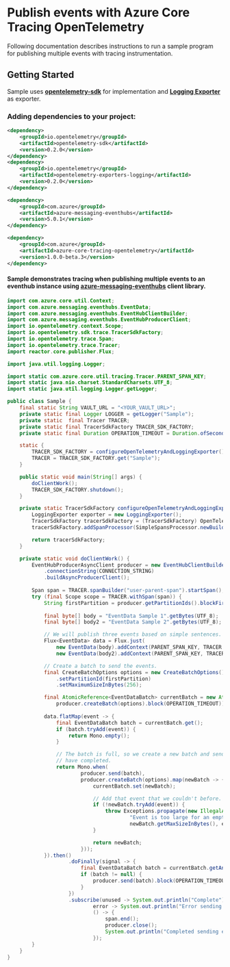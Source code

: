 # Publish events with Azure Core Tracing OpenTelemetry
 
Following documentation describes instructions to run a sample program for publishing multiple events with tracing instrumentation.

## Getting Started
Sample uses **[opentelemetry-sdk][opentelemetry_sdk]** for implementation and **[Logging Exporter][logging_exporter]** as exporter.
### Adding dependencies to your project:
```xml
<dependency>
    <groupId>io.opentelemetry</groupId>
    <artifactId>opentelemetry-sdk</artifactId>
    <version>0.2.0</version>
</dependency>
<dependency>
    <groupId>io.opentelemetry</groupId>
    <artifactId>opentelemetry-exporters-logging</artifactId>
    <version>0.2.0</version>
</dependency>
```

[//]: # ({x-version-update-start;com.azure:azure-messaging-eventhubs;current})
```xml
<dependency>
    <groupId>com.azure</groupId>
    <artifactId>azure-messaging-eventhubs</artifactId>
    <version>5.0.1</version>
</dependency>
```
[//]: # ({x-version-update-end})
[//]: # ({x-version-update-start;com.azure:azure-core-tracing-opentelemetry;current})
```xml
<dependency>
    <groupId>com.azure</groupId>
    <artifactId>azure-core-tracing-opentelemetry</artifactId>
    <version>1.0.0-beta.3</version>
</dependency>
```
[//]: # ({x-version-update-end})

#### Sample demonstrates tracing when publishing multiple events to an eventhub instance using [azure-messaging-eventhubs][azure_messaging_eventhubs] client library.
```java
import com.azure.core.util.Context;
import com.azure.messaging.eventhubs.EventData;
import com.azure.messaging.eventhubs.EventHubClientBuilder;
import com.azure.messaging.eventhubs.EventHubProducerClient;
import io.opentelemetry.context.Scope;
import io.opentelemetry.sdk.trace.TracerSdkFactory;
import io.opentelemetry.trace.Span;
import io.opentelemetry.trace.Tracer;
import reactor.core.publisher.Flux;

import java.util.logging.Logger;

import static com.azure.core.util.tracing.Tracer.PARENT_SPAN_KEY;
import static java.nio.charset.StandardCharsets.UTF_8;
import static java.util.logging.Logger.getLogger;

public class Sample {
    final static String VAULT_URL = "<YOUR_VAULT_URL>";
    private static final Logger LOGGER = getLogger("Sample");
    private static  final Tracer TRACER;
    private static final TracerSdkFactory TRACER_SDK_FACTORY;
    private static final Duration OPERATION_TIMEOUT = Duration.ofSeconds(30);

    static {
        TRACER_SDK_FACTORY = configureOpenTelemetryAndLoggingExporter();
        TRACER = TRACER_SDK_FACTORY.get("Sample");
    }

    public static void main(String[] args) {
        doClientWork();
        TRACER_SDK_FACTORY.shutdown();
    }

    private static TracerSdkFactory configureOpenTelemetryAndLoggingExporter() {
        LoggingExporter exporter = new LoggingExporter();
        TracerSdkFactory tracerSdkFactory = (TracerSdkFactory) OpenTelemetry.getTracerFactory();
        tracerSdkFactory.addSpanProcessor(SimpleSpansProcessor.newBuilder(exporter).build());

        return tracerSdkFactory;
    }

    private static void doClientWork() {
        EventHubProducerAsyncClient producer = new EventHubClientBuilder()
            .connectionString(CONNECTION_STRING)
            .buildAsyncProducerClient();
        
        Span span = TRACER.spanBuilder("user-parent-span").startSpan();
        try (final Scope scope = TRACER.withSpan(span)) {
            String firstPartition = producer.getPartitionIds().blockFirst(OPERATION_TIMEOUT);
            
            final byte[] body = "EventData Sample 1".getBytes(UTF_8);
            final byte[] body2 = "EventData Sample 2".getBytes(UTF_8);

            // We will publish three events based on simple sentences.
            Flux<EventData> data = Flux.just(
                new EventData(body).addContext(PARENT_SPAN_KEY, TRACER.getCurrentSpan()),
                new EventData(body2).addContext(PARENT_SPAN_KEY, TRACER.getCurrentSpan()));

            // Create a batch to send the events.
            final CreateBatchOptions options = new CreateBatchOptions()
                .setPartitionId(firstPartition)
                .setMaximumSizeInBytes(256);

            final AtomicReference<EventDataBatch> currentBatch = new AtomicReference<>(
                producer.createBatch(options).block(OPERATION_TIMEOUT));
            
            data.flatMap(event -> {
                final EventDataBatch batch = currentBatch.get();
                if (batch.tryAdd(event)) {
                    return Mono.empty();
                }

                // The batch is full, so we create a new batch and send the batch. Mono.when completes when both operations
                // have completed.
                return Mono.when(
                        producer.send(batch),
                        producer.createBatch(options).map(newBatch -> {
                            currentBatch.set(newBatch);

                            // Add that event that we couldn't before.
                            if (!newBatch.tryAdd(event)) {
                                throw Exceptions.propagate(new IllegalArgumentException(String.format(
                                        "Event is too large for an empty batch. Max size: %s. Event: %s",
                                        newBatch.getMaxSizeInBytes(), event.getBodyAsString())));
                            }

                            return newBatch;
                        }));
            }).then()
                    .doFinally(signal -> {
                        final EventDataBatch batch = currentBatch.getAndSet(null);
                        if (batch != null) {
                            producer.send(batch).block(OPERATION_TIMEOUT);
                        }
                    })
                    .subscribe(unused -> System.out.println("Complete"),
                            error -> System.out.println("Error sending events: " + error),
                            () -> {
                                span.end();
                                producer.close();
                                System.out.println("Completed sending events.");
                            });
        }
    }
}
```

<!-- Links -->
[azure_messaging_eventhubs]: https://mvnrepository.com/artifact/com.azure/azure-messaging-eventhubs/
[opentelemetry_sdk]: https://github.com/open-telemetry/opentelemetry-java/tree/master/sdk
[logging_exporter]: https://github.com/open-telemetry/opentelemetry-java/tree/master/exporters/logging
